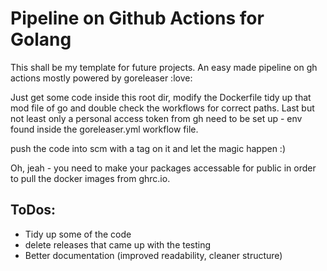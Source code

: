 # Pipeline on Github Actions for Golang

This shall be my template for future projects.
An easy made pipeline on gh actions mostly powered by goreleaser :love:

Just get some code inside this root dir, modify the Dockerfile tidy up 
that mod file of go and double check the workflows for correct paths.
Last but not least only a personal access token from gh need to be set up - env found inside the 
goreleaser.yml workflow file.

push the code into scm with a tag on it and let the magic happen :) 

Oh, jeah - you need to make your packages accessable for public in order
to pull the docker images from ghrc.io.

## ToDos:

- Tidy up some of the code
- delete releases that came up with the testing 
- Better documentation (improved readability, cleaner structure)